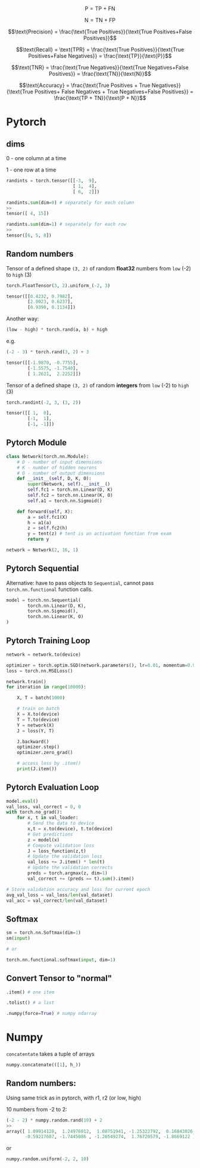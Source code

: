 $$ \text{P} = \text{TP + FN} $$

$$ \text{N} = \text{TN + FP} $$

$$\text{Precision} =  \frac{\text{True Positives}}{\text{True Positives+False Positives}}$$


$$\text{Recall} = \text{TPR} = \frac{\text{True Positives}}{\text{True Positives+False Negatives}} = \frac{\text{TP}}{\text{P}}$$

$$\text{TNR} = \frac{\text{True Negatives}}{\text{True Negatives+False Positives}} = \frac{\text{TN}}{\text{N}}$$

$$\text{Accuracy} = \frac{\text{True Positives + True Negatives}}{\text{True Positives+ False Negatives + True Negatives+False Positives}} = \frac{\text{TP + TN}}{\text{P + N}}$$

# Pytorch

## dims
0 - one column at a time

1 - one row at a time


```python
randints = torch.tensor([[-3,  9],
                         [ 1,  4],
                         [ 6,  2]])

randints.sum(dim=0) # separately for each column
>>
tensor([ 4, 15])

randints.sum(dim=1) # separately for each row
>>
tensor([6, 5, 8])

```



## Random numbers

Tensor of a defined shape `(3, 2)` of random **float32** numbers from `low` (-2) to `high` (3)

```python
torch.FloatTensor(3, 2).uniform_(-2, 3)

tensor([[0.4232, 0.7982],
        [2.0023, 0.6237],
        [0.9390, 0.1134]])
```

Another way:

```python
(low - high) * torch.rand(a, b) + high
```
e.g.

```python
(-2 - 3) * torch.rand(3, 2) + 3

tensor([[-1.9870, -0.7755],
        [-1.5575, -1.7540],
        [ 1.2621,  2.2252]])
```

Tensor of a defined shape `(3, 2)` of random **integers** from `low` (-2) to `high` (3)

```python
torch.randint(-2, 3, (3, 2))

tensor([[ 1,  0],
        [-1,  1],
        [-1, -1]])
```

## Pytorch Module

```python
class Network(torch.nn.Module):
    # D - number of input dimensions
    # K - number of hidden neurons
    # O - number of output dimensions
    def __init__(self, D, K, O):
        super(Network, self).__init__()
        self.fc1 = torch.nn.Linear(D, K)
        self.fc2 = torch.nn.Linear(K, O)
        self.a1 = torch.nn.Sigmoid()

    def forward(self, X):
        a = self.fc1(X)
        h = a1(a)
        z = self.fc2(h)
        y = tent(z) # tent is an activation function from exam
        return y

network = Network(2, 16, 1)
```

## Pytorch Sequential
Alternative: have to pass objects to `Sequential`, cannot pass `torch.nn.functional` function calls.

```python
model = torch.nn.Sequential(
        torch.nn.Linear(D, K),
        torch.nn.Sigmoid(),
        torch.nn.Linear(K, O)
)
```


## Pytorch Training Loop
```python
network = network.to(device)

optimizer = torch.optim.SGD(network.parameters(), lr=0.01, momentum=0.9)
loss = torch.nn.MSELoss()

network.train()
for iteration in range(10000):

    X, T = batch(1000)

    # train on batch
    X = X.to(device)
    T = T.to(device)
    Y = network(X)
    J = loss(Y, T)

    J.backward()
    optimizer.step()
    optimizer.zero_grad()  

    # access loss by .item()
    print(J.item())
```


## Pytorch Evaluation Loop
```python
model.eval()
val_loss, val_correct = 0, 0
with torch.no_grad():
    for x, t in val_loader:
        # Send the data to device
        x,t = x.to(device), t.to(device)
        # Get predictions
        z = model(x)
        # Compute validation loss
        J = loss_function(z,t)
        # Update the validation loss
        val_loss += J.item() * len(t)
        # Update the validation corrects
        preds = torch.argmax(z, dim=1)
        val_correct += (preds == t).sum().item()

# Store validation accuracy and loss for current epoch
avg_val_loss = val_loss/len(val_dataset)
val_acc = val_correct/len(val_dataset)
```

## Softmax

```python
sm = torch.nn.Softmax(dim=1)
sm(input)

# or

torch.nn.functional.softmax(input, dim=1)

```


## Convert Tensor to "normal"
```python
.item() # one item

.tolist() # a list

.numpy(force=True) # numpy ndarray
```

# Numpy

`concatentate` takes a tuple of arrays

```python
numpy.concatenate(([1], h_))
```

## Random numbers:

Using same trick as in pytorch, with r1, r2 (or low, high)

10 numbers from -2 to 2:

```python
(-2 - 2) * numpy.random.rand(10) + 2
>>
array([ 1.09914128,  1.24976012,  1.08751941, -1.25322792,  0.16843026,
       -0.59217607, -1.7445086 , -1.26549274,  1.76720579, -1.8669122 ])
```

or 
```python
numpy.random.uniform(-2, 2, 10)
```
